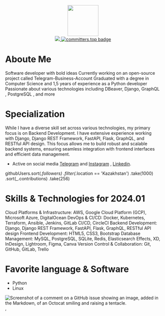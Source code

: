 <div id="header" align="center">
    <a href="https://github.com/Mahammad45">
        <img src="https://media.giphy.com/media/M9gbBd9nbDrOTu1Mqx/giphy.gif" width="100" />
    </a>    
</div>
<div id="header" align="center">
    <a href="https://github.com/Mahammad45">
        <img src="https://komarev.com/ghpvc/?username=Mahammad45&style=flat-circle&color=green"/>
    </a>
    <a href="https://user-badge.committers.top/kazakhstan_private/Mahammad45">
        <img src="https://user-badge.committers.top/kazakhstan_private/Mahammad45.svg" alt="committers.top badge">
    </a>
</div>



# Aboute Me
Software developer with bold ideas
Currently working on an open-source project called Telegram-Business-Account
Graduated with a degree in Computer Science and 1,5 years of experience as a Python developer
Passionate about various technologies including  DBeaver, Django, GraphQL , PostgreSQL , and more


# Specialization
While I have a diverse skill set across various technologies, my primary focus is on Backend Development. I have extensive experience working with Django, Django REST Framework, FastAPI, Flask, GraphQL, and RESTful API design. This focus allows me to build robust and scalable backend systems, ensuring seamless integration with frontend interfaces and efficient data management.
* Active on social media [Telegram](https://t.me/Though_123) and [Instagram](https://www.instagram.com/mstayv_123/) , [Linkedin](https://www.linkedin.com/in/mehemmedm45/).

githubUsers.sort(_.followers)
           .filter(_.location == 'Kazakhstan') 
           .take(1000)
           .sort(_.contributions)
           .take(256)

# Skills & Technologies for 2024.01

Cloud Platforms & Infrastructure: AWS, Google Cloud Platform (GCP), Microsoft Azure, DigitalOcean
DevOps & CI/CD: Docker, Kubernetes, Terraform, Ansible, Jenkins, GitLab CI/CD, CircleCI
Backend Development: Django, Django REST Framework, FastAPI, Flask, GraphQL, RESTful API design
Frontend Development: HTML5, CSS3, Bootstrap
Database Management: MySQL, PostgreSQL, SQLite, Redis, Elasticsearch
Effects, XD, InDesign, Lightroom, Figma, Canva
Version Control & Collaboration: Git, GitHub, GitLab, Trello

# Favorite language & Software
* Python 
* Linux

![Screenshot of a comment on a GitHub issue showing an image, added in the Markdown, of an Octocat smiling and raising a tentacle.](https://encrypted-tbn0.gstatic.com/images?q=tbn:ANd9GcSiVmqs6MXr-QLNrhflnbAT2KIJajwBqJRGig&s),


<!-- ![Screenshot of a comment on a GitHub issue showing an image, added in the Markdown, of an Octocat smiling and raising a tentacle.](https://myoctocat.com/assets/images/octocats/octocat-20.png), -->

<!-- ![Screenshot of a comment on a GitHub issue showing an image, added in the Markdown, of an Octocat smiling and raising a tentacle.](https://images.app.goo.gl/MACJwrBGbQWdiDBa9), -->